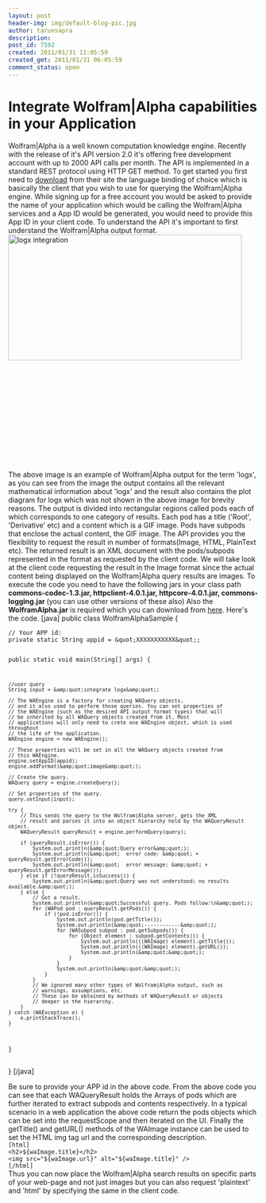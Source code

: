 ```yaml
---
layout: post
header-img: img/default-blog-pic.jpg
author: tarunsapra
description: 
post_id: 7592
created: 2011/01/31 11:05:59
created_gmt: 2011/01/31 06:05:59
comment_status: open
---
```


# Integrate Wolfram|Alpha capabilities in your Application

<p>Wolfram|Alpha is a well known computation knowledge engine. Recently with the release of it's API version 2.0 it's offering free development account with up to 2000 API calls per month. The API is implemented in a standard REST protocol using HTTP GET method.<!--more--> To get started you first need to <a href="http://products.wolframalpha.com/api/libraries.html">download</a> from their site the language binding of choice which is basically the client that you wish to use for querying the Wolfram|Alpha engine. While signing up for a free account you would be asked to provide the name of your application which would be calling the Wolfram|Alpha services and a App ID would be generated, you would need to provide this App ID in your client code. To understand the API it's important to first understand the Wolfram|Alpha output format.
<a href="http://xebee.xebia.in/2011/01/31/integrate-wolframalpha-capabilities-in-your-application/tarun-1/" rel="attachment wp-att-7616"><img src="http://xebee.xebia.in/wp-content/uploads/2011/01/tarun.1.png" alt="logx integration" title="logx integration" width="470" height="253" class="alignleft size-full wp-image-7616" /></a>
<br><br><br><br><br><br><br><br><br><br><br><br><br><br>
The above image is an example of Wolfram|Alpha output for the term 'logx', as you can see from the image the output contains all the relevant mathematical information about 'logx' and the result also contains the plot diagram for logx which was not shown in the above image for brevity reasons.
The output is divided into rectangular regions called pods each of which corresponds to one category of results. Each pod has a title ('Root', 'Derivative' etc) and a content which is a GIF image. Pods have subpods that enclose the actual content, the GIF image. The API provides you the flexibility to request the result in number of formats(Image, HTML, PlainText etc). The returned result is an XML document with the pods/subpods represented in the format as requested by the client code. We will take look at the client code requesting the result in the Image format since the actual content being displayed on the Wolfram|Alpha query results are images. To execute the code you need to have the following jars in your class path
<strong>commons-codec-1.3.jar, httpclient-4.0.1.jar, httpcore-4.0.1.jar, commons-logging.jar </strong> (you can use other versions of these also)
Also the <strong>WolframAlpha.jar</strong> is required which you can download from <a href="http://products.wolframalpha.com/api/libraries.html">here</a>.
Here's the code.
[java]
public class WolframAlphaSample {</p>
<pre><code>// Your APP id:
private static String appid = &amp;quot;XXXXXXXXXXX&amp;quot;;

public static void main(String[] args) {

    //user query
    String input = &amp;quot;integrate logx&amp;quot;;

    // The WAEngine is a factory for creating WAQuery objects,
    // and it also used to perform those queries. You can set properties of
    // the WAEngine (such as the desired API output format types) that will
    // be inherited by all WAQuery objects created from it. Most
    // applications will only need to crete one WAEngine object, which is used throughout
    // the life of the application.
    WAEngine engine = new WAEngine();

    // These properties will be set in all the WAQuery objects created from
    // this WAEngine.
    engine.setAppID(appid);
    engine.addFormat(&amp;quot;image&amp;quot;);

    // Create the query.
    WAQuery query = engine.createQuery();

    // Set properties of the query.
    query.setInput(input);

    try {
        // This sends the query to the Wolfram|Alpha server, gets the XML
        // result and parses it into an object hierarchy held by the WAQueryResult object.
        WAQueryResult queryResult = engine.performQuery(query);

        if (queryResult.isError()) {
            System.out.println(&amp;quot;Query error&amp;quot;);
            System.out.println(&amp;quot;  error code: &amp;quot; + queryResult.getErrorCode());
            System.out.println(&amp;quot;  error message: &amp;quot; + queryResult.getErrorMessage());
        } else if (!queryResult.isSuccess()) {
            System.out.println(&amp;quot;Query was not understood; no results available.&amp;quot;);
        } else {
            // Got a result.
            System.out.println(&amp;quot;Successful query. Pods follow:\n&amp;quot;);
            for (WAPod pod : queryResult.getPods()) {
                if (!pod.isError()) {
                    System.out.println(pod.getTitle());
                    System.out.println(&amp;quot;------------&amp;quot;);
                    for (WASubpod subpod : pod.getSubpods()) {
                        for (Object element : subpod.getContents()) {
                            System.out.println(((WAImage) element).getTitle());
                            System.out.println(((WAImage) element).getURL());
                            System.out.println(&amp;quot;&amp;quot;);
                        }
                    }
                    System.out.println(&amp;quot;&amp;quot;);
                }
            }
            // We ignored many other types of Wolfram|Alpha output, such as
            // warnings, assumptions, etc.
            // These can be obtained by methods of WAQueryResult or objects
            // deeper in the hierarchy.
        }
    } catch (WAException e) {
        e.printStackTrace();
    }
}
</code></pre>
<p>}
[/java]</p>
<p>Be sure to provide your APP id in the above code. From the above code you can see that each WAQueryResult holds the Arrays of pods which are further iterated to extract subpods and contents respectively. In a typical scenario in a web application the above code return the pods objects which can be set into the requestScope and then iterated on the UI. Finally the getTitle() and getURL() methods of the WAImage instance can be used to set the HTML img tag url and the corresponding description.
<code>
[html]
&lt;h2&gt;${waImage.title}&lt;/h2&gt;
&lt;img src=&quot;${waImage.url}&quot; alt=&quot;${waImage.title}&quot; /&gt;
[/html]
</code>
Thus you can now place the Wolfram|Alpha search results on specific parts of your web-page and not just images but you can also request 'plaintext' and 'html' by specifying the same in the client code.</p>